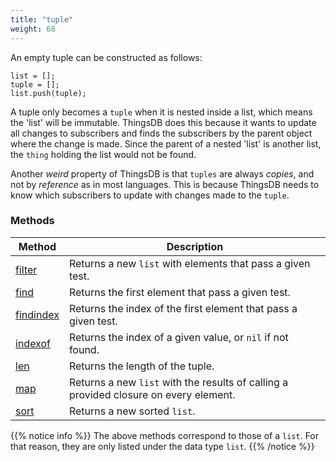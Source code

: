 ```yaml
---
title: "tuple"
weight: 68
---
```


An empty tuple can be constructed as follows:

```thingsdb,should_pass
list = [];
tuple = [];
list.push(tuple);
```

A tuple only becomes a `tuple` when it is nested inside a list, which means the 'list' will be immutable.
ThingsDB does this because it wants to update all changes to subscribers and finds the subscribers by the parent object where
the change is  made. Since the parent of a nested 'list' is another list, the `thing` holding the list would not be found.

Another *weird* property of ThingsDB is that `tuples` are always *copies*, and not by *reference* as in most languages. This is
because ThingsDB needs to know which subscribers to update with changes made to the `tuple`.

### Methods

Method | Description
------ | -----------
[filter](../list/filter) | Returns a new `list` with elements that pass a given test.
[find](../list/find) | Returns the first element that pass a given test.
[findindex](../list/findindex) | Returns the index of the first element that pass a given test.
[indexof](../list/indexof) | Returns the index of a given value, or `nil` if not found.
[len](../list/len) | Returns the length of the tuple.
[map](../list/map) | Returns a new `list` with the results of calling a provided closure on every element.
[sort](../list/sort) | Returns a new sorted `list`.

{{% notice info %}}
The above methods correspond to those of a `list`. For that reason, they are only listed under the data type `list`.
{{% /notice %}}
